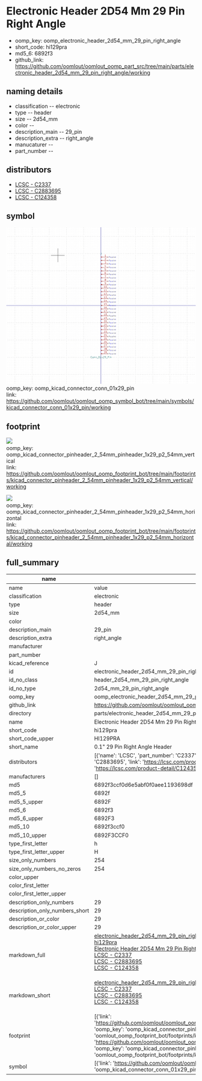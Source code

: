 # Electronic Header 2D54 Mm 29 Pin Right Angle

  
* oomp_key: oomp_electronic_header_2d54_mm_29_pin_right_angle 
* short_code: hi129pra
* md5_6: 6892f3  
* github_link: https://github.com/oomlout/oomlout_oomp_part_src/tree/main/parts/electronic_header_2d54_mm_29_pin_right_angle/working  
## naming details
* classification -- electronic
* type -- header
* size -- 2d54_mm
* color -- 
* description_main -- 29_pin
* description_extra -- right_angle
* manucaturer -- 
* part_number -- 

## distributors
* [LCSC - C2337](https://lcsc.com/product-detail/C2337.html)  
* [LCSC - C2883695](https://lcsc.com/product-detail/C2883695.html)  
* [LCSC - C124358](https://lcsc.com/product-detail/C124358.html)  


## symbol

![](symbol/0/working/working_600.png)  
oomp_key: oomp_kicad_connector_conn_01x29_pin  
link: https://github.com/oomlout/oomlout_oomp_symbol_bot/tree/main/symbols/kicad_connector_conn_01x29_pin/working  

## footprint

![](footprint/0/working/working_600.png)  
oomp_key: oomp_kicad_connector_pinheader_2_54mm_pinheader_1x29_p2_54mm_vertical  
link: https://github.com/oomlout/oomlout_oomp_footprint_bot/tree/main/footprints/kicad_connector_pinheader_2_54mm_pinheader_1x29_p2_54mm_vertical/working  

![](footprint/0/working/working_600.png)  
oomp_key: oomp_kicad_connector_pinheader_2_54mm_pinheader_1x29_p2_54mm_horizontal  
link: https://github.com/oomlout/oomlout_oomp_footprint_bot/tree/main/footprints/kicad_connector_pinheader_2_54mm_pinheader_1x29_p2_54mm_horizontal/working  

## full_summary
| name | value | 
| --- | --- | 
| name | value | 
| classification | electronic | 
| type | header | 
| size | 2d54_mm | 
| color |  | 
| description_main | 29_pin | 
| description_extra | right_angle | 
| manufacturer |  | 
| part_number |  | 
| kicad_reference | J | 
| id | electronic_header_2d54_mm_29_pin_right_angle | 
| id_no_class | header_2d54_mm_29_pin_right_angle | 
| id_no_type | 2d54_mm_29_pin_right_angle | 
| oomp_key | oomp_electronic_header_2d54_mm_29_pin_right_angle | 
| github_link | https://github.com/oomlout/oomlout_oomp_part_src/tree/main/parts/electronic_header_2d54_mm_29_pin_right_angle/working | 
| directory | parts/electronic_header_2d54_mm_29_pin_right_angle | 
| name | Electronic Header 2D54 Mm 29 Pin Right Angle | 
| short_code | hi129pra | 
| short_code_upper | HI129PRA | 
| short_name | 0.1" 29 Pin Right Angle Header | 
| distributors | [{'name': 'LCSC', 'part_number': 'C2337', 'link': 'https://lcsc.com/product-detail/C2337.html', 'id': 'distributor_lcsc'}, {'name': 'LCSC', 'part_number': 'C2883695', 'link': 'https://lcsc.com/product-detail/C2883695.html', 'id': 'distributor_lcsc'}, {'name': 'LCSC', 'part_number': 'C124358', 'link': 'https://lcsc.com/product-detail/C124358.html', 'id': 'distributor_lcsc'}] | 
| manufacturers | [] | 
| md5 | 6892f3ccf0d6e5abf0f0aee1193698df | 
| md5_5 | 6892f | 
| md5_5_upper | 6892F | 
| md5_6 | 6892f3 | 
| md5_6_upper | 6892F3 | 
| md5_10 | 6892f3ccf0 | 
| md5_10_upper | 6892F3CCF0 | 
| type_first_letter | h | 
| type_first_letter_upper | H | 
| size_only_numbers | 254 | 
| size_only_numbers_no_zeros | 254 | 
| color_upper |  | 
| color_first_letter |  | 
| color_first_letter_upper |  | 
| description_only_numbers | 29 | 
| description_only_numbers_short | 29 | 
| description_or_color | 29 | 
| description_or_color_upper | 29 | 
| markdown_full | [electronic_header_2d54_mm_29_pin_right_angle](https://github.com/oomlout/oomlout_oomp_part_src/tree/main/parts/electronic_header_2d54_mm_29_pin_right_angle/working)<br>[hi129pra](https://github.com/oomlout/oomlout_oomp_part_src/tree/main/parts/electronic_header_2d54_mm_29_pin_right_angle/working)<br>[Electronic Header 2D54 Mm 29 Pin Right Angle](https://github.com/oomlout/oomlout_oomp_part_src/tree/main/parts/electronic_header_2d54_mm_29_pin_right_angle/working)<br>[LCSC - C2337<br>](https://lcsc.com/product-detail/C2337.html)[LCSC - C2883695<br>](https://lcsc.com/product-detail/C2883695.html)[LCSC - C124358<br>](https://lcsc.com/product-detail/C124358.html)<br> | 
| markdown_short | [electronic_header_2d54_mm_29_pin_right_angle](https://github.com/oomlout/oomlout_oomp_part_src/tree/main/parts/electronic_header_2d54_mm_29_pin_right_angle/working)<br>[LCSC - C2337<br>](https://lcsc.com/product-detail/C2337.html)[LCSC - C2883695<br>](https://lcsc.com/product-detail/C2883695.html)[LCSC - C124358<br>](https://lcsc.com/product-detail/C124358.html)<br> | 
| footprint | [{'link': 'https://github.com/oomlout/oomlout_oomp_footprint_bot/tree/main/foootprntss/kicad_connector_pinheader_2_54mm_pinheader_1x29_p2_54mm_vertical', 'oomp_key': 'oomp_kicad_connector_pinheader_2_54mm_pinheader_1x29_p2_54mm_vertical', 'directory': 'oomlout_oomp_footprint_bot/footprints/kicad_connector_pinheader_2_54mm_pinheader_1x29_p2_54mm_vertical//working/working.kicad_mod'}, {'link': 'https://github.com/oomlout/oomlout_oomp_footprint_bot/tree/main/foootprntss/kicad_connector_pinheader_2_54mm_pinheader_1x29_p2_54mm_horizontal', 'oomp_key': 'oomp_kicad_connector_pinheader_2_54mm_pinheader_1x29_p2_54mm_horizontal', 'directory': 'oomlout_oomp_footprint_bot/footprints/kicad_connector_pinheader_2_54mm_pinheader_1x29_p2_54mm_horizontal//working/working.kicad_mod'}] | 
| symbol | [{'link': 'https://github.com/oomlout/oomlout_oomp_symbol_bot/tree/main/symbols/kicad_connector_conn_01x29_pin', 'oomp_key': 'oomp_kicad_connector_conn_01x29_pin', 'directory': 'oomlout_oomp_symbol_bot/symbols/kicad_connector_conn_01x29_pin//working/working.kicad_sym'}] | 
